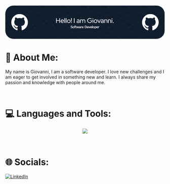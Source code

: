 ![Header](github-header-image.png)

# 💪 About Me:

My name is Giovanni, I am a software developer. I love new challenges and I am eager to get involved in something new and learn. I always share my passion and knowledge with people around me.

<br>

# 💻 Languages and Tools:
<p align="center">
  <a href="https://skillicons.dev">
    <img src="https://skillicons.dev/icons?i=python,cpp,cs,js,html,css,react,git,tensorflow,django,sqlite,mongodb,unreal,unity,vscode,eclipse,linux,postman" />
  </a>
</p>


<br>

# 🌐 Socials:
[![LinkedIn](https://img.shields.io/badge/LinkedIn-0077B5?style=for-the-badge&logo=linkedin&logoColor=white)](https://www.linkedin.com/in/giovanni-bruno-241ab01a2/)

